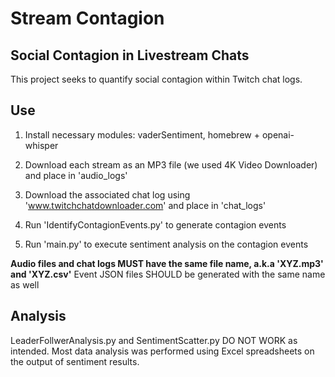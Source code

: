 # Stream Contagion

## Social Contagion in Livestream Chats

This project seeks to quantify social contagion within Twitch chat logs.

## Use

1. Install necessary modules: vaderSentiment, homebrew + openai-whisper

2. Download each stream as an MP3 file (we used 4K Video Downloader) and place in 'audio_logs'

3. Download the associated chat log using 'www.twitchchatdownloader.com' and place in 'chat_logs'

4. Run 'IdentifyContagionEvents.py' to generate contagion events

5. Run 'main.py' to execute sentiment analysis on the contagion events

**Audio files and chat logs MUST have the same file name, a.k.a 'XYZ.mp3' and 'XYZ.csv'**
Event JSON files SHOULD be generated with the same name as well

## Analysis

LeaderFollwerAnalysis.py and SentimentScatter.py DO NOT WORK as intended. Most data analysis was performed using Excel spreadsheets on the output of sentiment results.